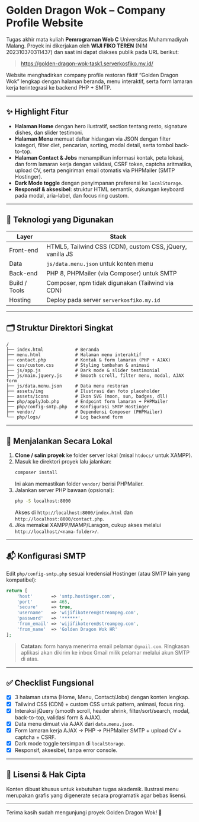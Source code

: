 # Golden Dragon Wok – Company Profile Website

Tugas akhir mata kuliah **Pemrograman Web C** Universitas Muhammadiyah Malang.
Proyek ini dikerjakan oleh **WIJI FIKO TEREN** (NIM 202310370311437) dan saat ini dapat diakses publik pada URL berikut:

> https://golden-dragon-wok-task1.serverkosfiko.my.id/

Website menghadirkan company profile restoran fiktif “Golden Dragon Wok” lengkap dengan halaman beranda, menu interaktif, serta form lamaran kerja terintegrasi ke backend PHP + SMTP.

---

## ✨ Highlight Fitur
- **Halaman Home** dengan hero ilustratif, section tentang resto, signature dishes, dan slider testimoni.
- **Halaman Menu** memuat daftar hidangan via JSON dengan filter kategori, filter diet, pencarian, sorting, modal detail, serta tombol back-to-top.
- **Halaman Contact & Jobs** menampilkan informasi kontak, peta lokasi, dan form lamaran kerja dengan validasi, CSRF token, captcha aritmatika, upload CV, serta pengiriman email otomatis via PHPMailer (SMTP Hostinger).
- **Dark Mode toggle** dengan penyimpanan preferensi ke `localStorage`.
- **Responsif & aksesibel**: struktur HTML semantik, dukungan keyboard pada modal, aria-label, dan focus ring custom.

---

## 🧰 Teknologi yang Digunakan
| Layer | Stack |
|-------|-------|
| Front-end | HTML5, Tailwind CSS (CDN), custom CSS, jQuery, vanilla JS |
| Data | `js/data.menu.json` untuk konten menu |
| Back-end | PHP 8, PHPMailer (via Composer) untuk SMTP |
| Build / Tools | Composer, npm tidak digunakan (Tailwind via CDN) |
| Hosting | Deploy pada server `serverkosfiko.my.id` |

---

## 🗂️ Struktur Direktori Singkat
```
/
├── index.html            # Beranda
├── menu.html             # Halaman menu interaktif
├── contact.php           # Kontak & form lamaran (PHP + AJAX)
├── css/custom.css        # Styling tambahan & animasi
├── js/app.js             # Dark mode & slider testimonial
├── js/main.jquery.js     # Smooth scroll, filter menu, modal, AJAX form
├── js/data.menu.json     # Data menu restoran
├── assets/img            # Ilustrasi dan foto placeholder
├── assets/icons          # Ikon SVG (moon, sun, badges, dll)
├── php/applyJob.php      # Endpoint form lamaran + PHPMailer
├── php/config-smtp.php   # Konfigurasi SMTP Hostinger
├── vendor/               # Dependensi Composer (PHPMailer)
└── php/logs/             # Log backend form
```

---

## 🚀 Menjalankan Secara Lokal
1. **Clone / salin proyek** ke folder server lokal (misal `htdocs/` untuk XAMPP).
2. Masuk ke direktori proyek lalu jalankan:
   ```bash
   composer install
   ```
   Ini akan memastikan folder `vendor/` berisi PHPMailer.
3. Jalankan server PHP bawaan (opsional):
   ```bash
   php -S localhost:8000
   ```
   Akses di `http://localhost:8000/index.html` dan `http://localhost:8000/contact.php`.
4. Jika memakai XAMPP/MAMP/Laragon, cukup akses melalui `http://localhost/<nama-folder>/`.

---

## 📬 Konfigurasi SMTP
Edit `php/config-smtp.php` sesuai kredensial Hostinger (atau SMTP lain yang kompatibel):
```php
return [
    'host'       => 'smtp.hostinger.com',
    'port'       => 465,
    'secure'     => true,
    'username'   => 'wijifikoteren@streampeg.com',
    'password'   => '******',
    'from_email' => 'wijifikoteren@streampeg.com',
    'from_name'  => 'Golden Dragon Wok HR'
];
```
> **Catatan:** form hanya menerima email pelamar `@gmail.com`. Ringkasan aplikasi akan dikirim ke inbox Gmail milik pelamar melalui akun SMTP di atas.

---

## ✅ Checklist Fungsional
- [x] 3 halaman utama (Home, Menu, Contact/Jobs) dengan konten lengkap.
- [x] Tailwind CSS (CDN) + custom CSS untuk pattern, animasi, focus ring.
- [x] Interaksi jQuery (smooth scroll, header shrink, filter/sort/search, modal, back-to-top, validasi form & AJAX).
- [x] Data menu dimuat via AJAX dari `data.menu.json`.
- [x] Form lamaran kerja AJAX → PHP → PHPMailer SMTP + upload CV + captcha + CSRF.
- [x] Dark mode toggle tersimpan di `localStorage`.
- [x] Responsif, aksesibel, tanpa error console.

---

## 📄 Lisensi & Hak Cipta
Konten dibuat khusus untuk kebutuhan tugas akademik. Ilustrasi menu merupakan grafis yang digenerate secara programatik agar bebas lisensi.

---

Terima kasih sudah mengunjungi proyek Golden Dragon Wok! 🍜
